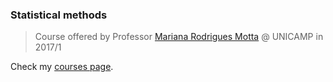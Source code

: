 ### Statistical methods

> Course offered by Professor
> [Mariana Rodrigues Motta](https://www.ime.unicamp.br/~marianar/)
> @ UNICAMP in 2017/1

Check my [courses page](https://henriquelaureano.github.io/courses/).
